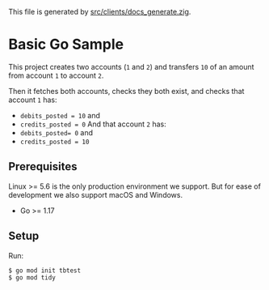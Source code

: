 This file is generated by
[src/clients/docs_generate.zig](/src/clients/docs_generate.zig).

# Basic Go Sample

This project creates two accounts (`1` and `2`) and
transfers `10` of an amount from account `1` to
account `2`.

Then it fetches both accounts, checks they both exist, and
checks that account `1` has:
 * `debits_posted = 10` and
 * `credits_posted = 0`
And that account `2` has:
 * `debits_posted= 0` and
 * `credits_posted = 10`

## Prerequisites

Linux >= 5.6 is the only production environment we
support. But for ease of development we also support macOS and Windows.
* Go >= 1.17

## Setup

Run:

```console
$ go mod init tbtest
$ go mod tidy
```

